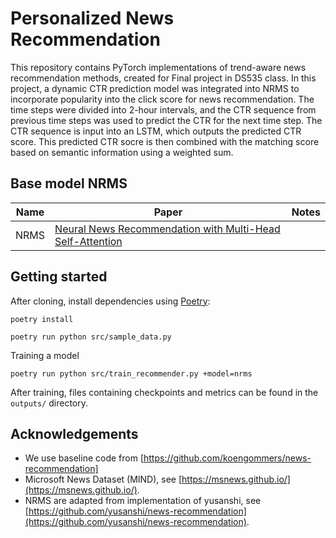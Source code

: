 # Personalized News Recommendation

This repository contains PyTorch implementations of trend-aware news recommendation methods, created for Final project in DS535 class. In this project, a dynamic CTR prediction model was integrated into NRMS to incorporate popularity into the click score for news recommendation. The time steps were divided into 2-hour intervals, and the CTR sequence from previous time steps was used to predict the CTR for the next time step. The CTR sequence is input into an LSTM, which outputs the predicted CTR score. This predicted CTR socre is then combined with the matching score based on semantic information using a weighted sum.



## Base model NRMS

| Name   | Paper                                                                                                               | Notes                               |
|--------|---------------------------------------------------------------------------------------------------------------------|-------------------------------------|
| NRMS   | [Neural News Recommendation with Multi-Head Self-Attention](https://www.aclweb.org/anthology/D19-1671)              |                                     |



## Getting started

After cloning, install dependencies using [Poetry](https://python-poetry.org/):

    poetry install

    poetry run python src/sample_data.py

Training a model 

    poetry run python src/train_recommender.py +model=nrms

After training, files containing checkpoints and metrics can be found in the `outputs/` directory.


## Acknowledgements

- We use baseline code from [https://github.com/koengommers/news-recommendation]
- Microsoft News Dataset (MIND), see [https://msnews.github.io/](https://msnews.github.io/).
- NRMS are adapted from implementation of yusanshi, see [https://github.com/yusanshi/news-recommendation](https://github.com/yusanshi/news-recommendation).
